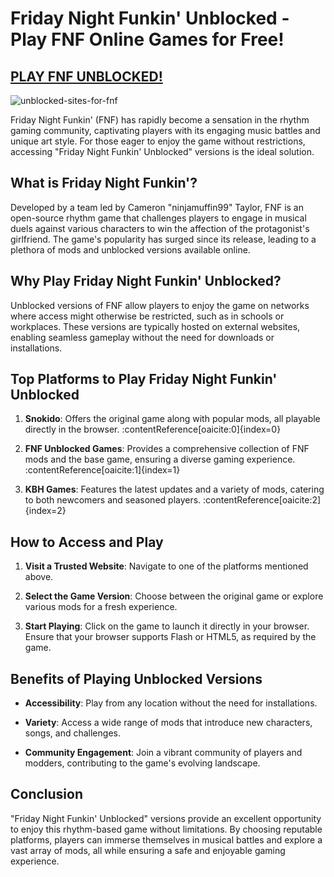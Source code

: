# Friday Night Funkin' Unblocked - Play FNF Online Games for Free!

## [PLAY FNF UNBLOCKED!](https://tinyurl.com/4yzjcrju)

![unblocked-sites-for-fnf](https://github.com/user-attachments/assets/2e6f16bb-2167-45da-9c15-ea41954a9e2b)

Friday Night Funkin' (FNF) has rapidly become a sensation in the rhythm gaming community, captivating players with its engaging music battles and unique art style. For those eager to enjoy the game without restrictions, accessing "Friday Night Funkin' Unblocked" versions is the ideal solution.

## What is Friday Night Funkin'?

Developed by a team led by Cameron "ninjamuffin99" Taylor, FNF is an open-source rhythm game that challenges players to engage in musical duels against various characters to win the affection of the protagonist's girlfriend. The game's popularity has surged since its release, leading to a plethora of mods and unblocked versions available online.

## Why Play Friday Night Funkin' Unblocked?

Unblocked versions of FNF allow players to enjoy the game on networks where access might otherwise be restricted, such as in schools or workplaces. These versions are typically hosted on external websites, enabling seamless gameplay without the need for downloads or installations.

## Top Platforms to Play Friday Night Funkin' Unblocked

1. **Snokido**: Offers the original game along with popular mods, all playable directly in the browser. :contentReference[oaicite:0]{index=0}

2. **FNF Unblocked Games**: Provides a comprehensive collection of FNF mods and the base game, ensuring a diverse gaming experience. :contentReference[oaicite:1]{index=1}

3. **KBH Games**: Features the latest updates and a variety of mods, catering to both newcomers and seasoned players. :contentReference[oaicite:2]{index=2}

## How to Access and Play

1. **Visit a Trusted Website**: Navigate to one of the platforms mentioned above.

2. **Select the Game Version**: Choose between the original game or explore various mods for a fresh experience.

3. **Start Playing**: Click on the game to launch it directly in your browser. Ensure that your browser supports Flash or HTML5, as required by the game.

## Benefits of Playing Unblocked Versions

- **Accessibility**: Play from any location without the need for installations.

- **Variety**: Access a wide range of mods that introduce new characters, songs, and challenges.

- **Community Engagement**: Join a vibrant community of players and modders, contributing to the game's evolving landscape.

## Conclusion

"Friday Night Funkin' Unblocked" versions provide an excellent opportunity to enjoy this rhythm-based game without limitations. By choosing reputable platforms, players can immerse themselves in musical battles and explore a vast array of mods, all while ensuring a safe and enjoyable gaming experience.
